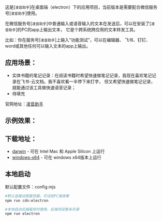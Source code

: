 这是[`凌音助手`]在桌面端（electron）下的应用项目，当前版本是需要配合微信服务号[`凌音助手`]使用。

在微信服务号[`凌音助手`]中普通输入或语音输入的文本在发送后，可以在安装了[`凌音助手`]的PC的app上输出文本，
它是个跨系统跨应用的文本转发工具。

比如：你在服务号[`凌音助手`]上输入“功能测试”，可以在编辑器、
飞书、钉钉、word或其他任何可以输入文本的app上输出。

## 应用场景：
- 实体书籍的笔记记录：在阅读书籍时希望快速做笔记记录，我现在喜欢笔记记录在飞书-云文档。我不喜欢看一半停下来打字，
但又希望快速做笔记记录，就能通过该工具做快速语音记录；
- 待填充

官网地址：[凌音助手](https://nextvoice.cn)

## 示例效果：


## 下载地址：

- [darwin](https://nextjs.org/docs) - 可在 Intel Mac 和 Apple Silicon 上运行
- [windows-x64](https://nextjs.org/learn) - 可在 windows x64版本上运行

## 本地启动

默认配置文件：config.mjs

```bash
#默认连接远程服务器，可试验PC端效果
npm run cdn:electron  

#本地启动后端服务时使用，后端项目暂未开源
npm run electron  
```
